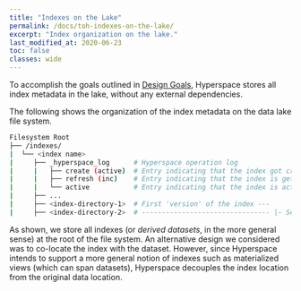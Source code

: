 ```yaml
---
title: "Indexes on the Lake"
permalink: /docs/toh-indexes-on-the-lake/
excerpt: "Index organization on the lake."
last_modified_at: 2020-06-23
toc: false
classes: wide
---
```


To accomplish the goals outlined in [Design Goals](/hyperspace/docs/toh-design-goals/), 
Hyperspace stores all index metadata in the lake, without any external dependencies. 

The following shows the organization of the index metadata on the data lake file 
system.

```bash
Filesystem Root
├── /indexes/
|  └── <index name>
|     ├── _hyperspace_log      # Hyperspace operation log
|     |   ├── create (active)  # Entry indicating that the index got created
|     |   ├── refresh (inc)    # Entry indicating that the index is getting refreshed
|     |   └── active           # Entry indicating that the index is active again
|     ├── ...                  
|     ├── <index-directory-1>  # First 'version' of the index ---
|     ├── <index-directory-2>  # -------------------------------- |- Second version
```

As shown, we store all indexes (or *derived datasets*, in the more general sense) 
at the root of the file system. An alternative
design we considered was to co-locate the index with the dataset. However, 
since Hyperspace intends to support a more general notion of indexes such as 
materialized views (which can span datasets), Hyperspace decouples the index 
location from the original data location. 
